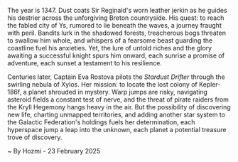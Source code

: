 
The year is 1347.  Dust coats Sir Reginald's worn leather jerkin as he guides his destrier across the unforgiving Breton countryside.  His quest: to reach the fabled city of Ys, rumored to lie beneath the waves, a journey fraught with peril.  Bandits lurk in the shadowed forests, treacherous bogs threaten to swallow him whole, and whispers of a fearsome beast guarding the coastline fuel his anxieties.  Yet, the lure of untold riches and the glory awaiting a successful knight spurs him onward, each sunrise a promise of adventure, each sunset a testament to his resilience.

Centuries later, Captain Eva Rostova pilots the *Stardust Drifter* through the swirling nebula of Xylos.  Her mission: to locate the lost colony of Kepler-186f, a planet shrouded in mystery.  Warp jumps are risky, navigating asteroid fields a constant test of nerve, and the threat of pirate raiders from the Kryll Hegemony hangs heavy in the air.  But the possibility of discovering new life, charting unmapped territories, and adding another star system to the Galactic Federation's holdings fuels her determination, each hyperspace jump a leap into the unknown, each planet a potential treasure trove of discovery.

~ By Hozmi - 23 February 2025
